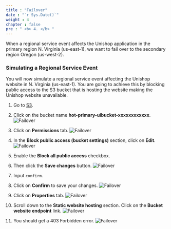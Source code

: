```yaml
---
title : "Failover"
date : "`r Sys.Date()`"
weight : 4
chapter : false
pre : " <b> 4. </b> "
---
```


When a regional service event affects the Unishop application in the primary region N. Virginia (us-east-1), we want to fail over to the secondary region Oregon (us-west-2).

### Simulating a Regional Service Event

You will now simulate a regional service event affecting the Unishop website in N. Virginia (us-east-1). You are going to achieve this by blocking public access to the S3 bucket that is hosting the website making the Unishop website unavailable.

1. Go to [S3](https://s3.console.aws.amazon.com/s3/home).
2. Click on the bucket name **hot-primary-uibucket-xxxxxxxxxxxx**.
![Failover](../images/4.failover/4.1failover.png?width=90pc)

3. Click on **Permissions** tab.
![Failover](../images/4.failover/4.2failover.png?width=90pc)

4. In the **Block public access (bucket settings)** section, click on **Edit**.
![Failover](../images/4.failover/4.3failover.png?width=90pc)

5. Enable the **Block all public access** checkbox.
6. Then click the **Save changes** button.
![Failover](../images/4.failover/4.4failover.png?width=90pc)

7. Input ```confirm```.
8. Click on **Confirm** to save your changes.
![Failover](../images/4.failover/4.5failover.png?width=90pc)

9. Click on **Properties** tab.
![Failover](../images/4.failover/4.6failover.png?width=90pc)

10. Scroll down to the **Static website hosting** section. Click on the **Bucket website endpoint** link.
![Failover](../images/4.failover/4.7failover.png?width=90pc)

11. You should get a 403 Forbidden error.
![Failover](../images/4.failover/4.8failover.png?width=90pc)